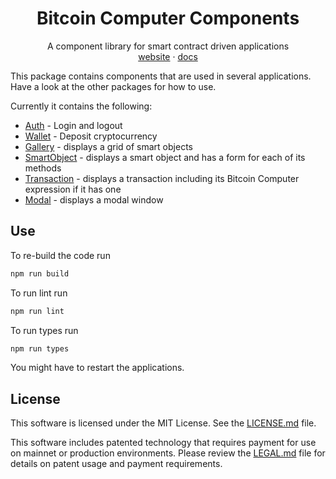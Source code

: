 <div align="center">
  <h1>Bitcoin Computer Components</h1>
  <p>
    A component library for smart contract driven applications
    <br />
    <a href="http://bitcoincomputer.io/">website</a> &#183; <a href="http://docs.bitcoincomputer.io/">docs</a>
  </p>
</div>

This package contains components that are used in several applications. Have a look at the other packages for how to use.

Currently it contains the following:

- [Auth](https://github.com/bitcoin-computer/monorepo/blob/main/packages/components/src/Auth.tsx) - Login and logout
- [Wallet](https://github.com/bitcoin-computer/monorepo/blob/main/packages/components/src/Wallet.tsx) - Deposit cryptocurrency
- [Gallery](https://github.com/bitcoin-computer/monorepo/blob/main/packages/components/src/Gallery.tsx) - displays a grid of smart objects
- [SmartObject](https://github.com/bitcoin-computer/monorepo/blob/main/packages/components/src/SmartObject.tsx) - displays a smart object and has a form for each of its methods
- [Transaction](https://github.com/bitcoin-computer/monorepo/blob/main/packages/components/src/Transaction.tsx) - displays a transaction including its Bitcoin Computer expression if it has one
- [Modal](https://github.com/bitcoin-computer/monorepo/blob/main/packages/components/src/Modal.tsx) - displays a modal window

## Use

To re-build the code run

```js
npm run build
```

To run lint run

```js
npm run lint
```

To run types run

```js
npm run types
```

</font>

You might have to restart the applications.

## License

This software is licensed under the MIT License. See the [LICENSE.md](./LICENSE.md) file.

This software includes patented technology that requires payment for use on mainnet or production environments. Please review the [LEGAL.md](./LEGAL.md) file for details on patent usage and payment requirements.
